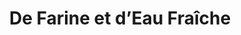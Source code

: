 ---
title: "De Farine et d’Eau Fraîche"
url: /gravelines/de-farine-et-deau-fraiche/
shop: Bäckerei
---